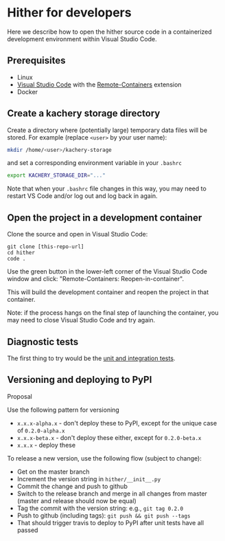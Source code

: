 # Hither for developers

Here we describe how to open the hither source code in a containerized development environment within Visual Studio Code.

## Prerequisites

* Linux
* [Visual Studio Code](https://code.visualstudio.com/) with the [Remote-Containers](https://marketplace.visualstudio.com/items?itemName=ms-vscode-remote.remote-containers) extension
* Docker

## Create a kachery storage directory

Create a directory where (potentially large) temporary data files will be stored. For example (replace `<user>` by your user name):

```bash
mkdir /home/<user>/kachery-storage
```

and set a corresponding environment variable in your `.bashrc`

```bash
export KACHERY_STORAGE_DIR="..."
```

Note that when your `.bashrc` file changes in this way, you may need to restart VS Code and/or log out and log back in again.

## Open the project in a development container

Clone the source and open in Visual Studio Code:

```
git clone [this-repo-url]
cd hither
code .
```

Use the green button in the lower-left corner of the Visual Studio Code window and click: "Remote-Containers: Reopen-in-container".

This will build the development container and reopen the project in that container.

Note: if the process hangs on the final step of launching the container, you may need to close Visual Studio Code and try again.

## Diagnostic tests

The first thing to try would be the [unit and integration tests]('./tests.md).

## Versioning and deploying to PyPI

Proposal

Use the following pattern for versioning
* `x.x.x-alpha.x` - don't deploy these to PyPI, except for the unique case of `0.2.0-alpha.x`
* `x.x.x-beta.x` - don't deploy these either, except for `0.2.0-beta.x`
* `x.x.x` - deploy these

To release a new version, use the following flow (subject to change):
* Get on the master branch
* Increment the version string in `hither/__init__.py`
* Commit the change and push to github
* Switch to the release branch and merge in all changes from master (master and release should now be equal)
* Tag the commit with the version string: e.g., `git tag 0.2.0`
* Push to github (including tags): `git push && git push --tags`
* That should trigger travis to deploy to PyPI after unit tests have all passed